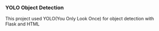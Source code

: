 ### YOLO Object Detection

This project used YOLO(You Only Look Once) for object detection with Flask and HTML